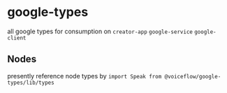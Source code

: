 # google-types

all google types for consumption on `creator-app` `google-service` `google-client`

## Nodes

presently reference node types by `import Speak from @voiceflow/google-types/lib/types`